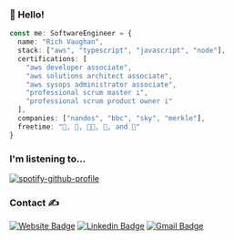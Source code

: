 ### 👋 Hello!

```typescript
const me: SoftwareEngineer = {
  name: "Rich Vaughan",
  stack: ["aws", "typescript", "javascript", "node"],
  certifications: [
    "aws developer associate", 
    "aws solutions architect associate",
    "aws sysops administrator associate",
    "professional scrum master i", 
    "professional scrum product owner i"
  ],
  companies: ["nandos", "bbc", "sky", "merkle"],
  freetime: "🎿, 🎵, 👨‍💻, 🎸, and 🐶"
}
```

### I'm listening to...

[![spotify-github-profile](https://spotify-github-profile.kittinanx.com/api/view?uid=rvaughan&cover_image=true&theme=default)](https://spotify-github-profile.kittinanx.com/api/view?uid=rvaughan&redirect=true)

### Contact ✍️


[![Website Badge](https://img.shields.io/badge/-richvaughan.co.uk-3a4660?style=flat&logo=apple-music&logoColor=white&link=https://www.richvaughan.co.uk)](https://www.richvaughan.co.uk) [![Linkedin Badge](https://img.shields.io/badge/-rich--vaughan-0077B5?style=flat&logo=Linkedin&logoColor=white&link=https://www.linkedin.com/in/rich-vaughan/)](https://www.linkedin.com/in/rich-vaughan/) [![Gmail Badge](https://img.shields.io/badge/-richard.vaughan16@btinternet.com-d14836?style=flat&logo=Gmail&logoColor=white&link=mailto:richard.vaughan16@btinternet.com)](mailto:richard.vaughan16@btinternet.com)
